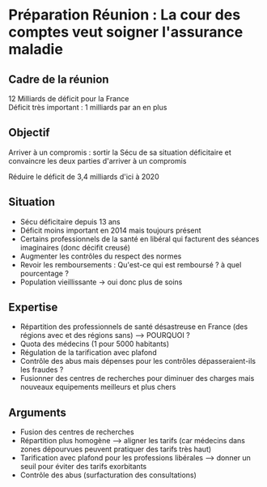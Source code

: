 # Préparation Réunion : La cour des comptes veut soigner l'assurance maladie

## Cadre de la réunion
12 Milliards de déficit pour la France  
Déficit très important : 1 milliards par an en plus

## Objectif
Arriver à un compromis : sortir la Sécu de sa situation déficitaire et convaincre les deux parties d'arriver à un compromis

Réduire le déficit de 3,4 milliards d'ici à 2020


## Situation
* Sécu déficitaire depuis 13 ans
* Déficit moins important en 2014 mais toujours présent
* Certains professionnels de la santé en libéral qui facturent des séances imaginaires (donc décifit creusé)
* Augmenter les contrôles du respect des normes
* Revoir les remboursements : Qu'est-ce qui est remboursé ? à quel pourcentage ?
* Population vieillissante -> oui donc plus de soins

## Expertise
* Répartition des professionnels de santé désastreuse en France (des régions avec et des régions sans) --> POURQUOI ?
* Quota des médecins (1 pour 5000 habitants)
* Régulation de la tarification avec plafond
* Contrôle des abus mais dépenses pour les contrôles dépasseraient-ils les fraudes ?
* Fusionner des centres de recherches pour diminuer des charges mais nouveaux equipements meilleurs et plus chers

## Arguments
* Fusion des centres de recherches
* Répartition plus homogène --> aligner les tarifs (car médecins dans zones dépourvues peuvent pratiquer des tarifs très haut)
* Tarification avec plafond pour les professions libérales --> donner un seuil pour éviter des tarifs exorbitants
* Contrôle des abus (surfacturation des consultations)
